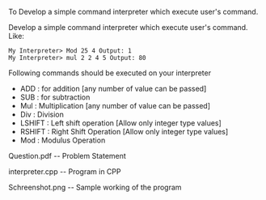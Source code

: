 To Develop a simple command interpreter which execute user's command.

Develop a simple command interpreter which execute user's command. Like:

```My Interpreter> add 12 23 40 Output: 75 
My Interpreter> Mod 25 4 Output: 1 
My Interpreter> mul 2 2 4 5 Output: 80 
```
  
Following commands should be executed on your interpreter 

- ADD : for addition [any number of value can be passed] 
- SUB : for subtraction 
- Mul : Multiplication [any number of value can be passed] 
- Div : Division 
- LSHIFT : Left shift operation [Allow only integer type values]
- RSHIFT : Right Shift Operation [Allow only integer type values] 
- Mod : Modulus Operation

Question.pdf -- Problem Statement

interpreter.cpp -- Program in CPP

Schreenshot.png -- Sample working of the program
